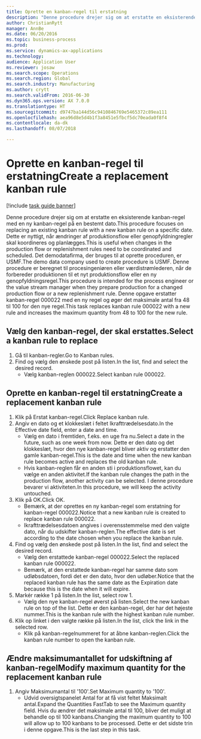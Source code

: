 ```yaml
--- 
title: Oprette en kanban-regel til erstatning
description: "Denne procedure drejer sig om at erstatte en eksisterende kanban-regel med en ny kanban-regel på en bestemt dato."
author: ChristianRytt
manager: AnnBe
ms.date: 06/20/2016
ms.topic: business-process
ms.prod: 
ms.service: dynamics-ax-applications
ms.technology: 
audience: Application User
ms.reviewer: josaw
ms.search.scope: Operations
ms.search.region: Global
ms.search.industry: Manufacturing
ms.author: crytt
ms.search.validFrom: 2016-06-30
ms.dyn365.ops.version: AX 7.0.0
ms.translationtype: HT
ms.sourcegitcommit: d9747ba144d56c9410846769e5465372c89ea111
ms.openlocfilehash: aea96d8e5d4b1f3a8451e5fbcf5dc70eada0f8f4
ms.contentlocale: da-dk
ms.lasthandoff: 08/07/2018

---
```

# <a name="create-a-replacement-kanban-rule"></a><span data-ttu-id="4ccc7-103">Oprette en kanban-regel til erstatning</span><span class="sxs-lookup"><span data-stu-id="4ccc7-103">Create a replacement kanban rule</span></span>

[!include [task guide banner](../../includes/task-guide-banner.md)]

<span data-ttu-id="4ccc7-104">Denne procedure drejer sig om at erstatte en eksisterende kanban-regel med en ny kanban-regel på en bestemt dato.</span><span class="sxs-lookup"><span data-stu-id="4ccc7-104">This procedure focuses on replacing an existing kanban rule with a new kanban rule on a specific date.</span></span> <span data-ttu-id="4ccc7-105">Dette er nyttigt, når ændringer af produktionsflow eller genopfyldningregler skal koordineres og planlægges.</span><span class="sxs-lookup"><span data-stu-id="4ccc7-105">This is useful when changes in the production flow or replenishment rules need to be coordinated and scheduled.</span></span> <span data-ttu-id="4ccc7-106">Det demodatafirma, der bruges til at oprette proceduren, er USMF.</span><span class="sxs-lookup"><span data-stu-id="4ccc7-106">The demo data company used to create procedure is USMF.</span></span> <span data-ttu-id="4ccc7-107">Denne procedure er beregnet til procesingeniøren eller værdistrømlederen, når de forbereder produktionen til et nyt produktionsflow eller en ny genopfyldningsregel.</span><span class="sxs-lookup"><span data-stu-id="4ccc7-107">This procedure is intended for the process engineer or the value stream manager when they prepare production for a changed production flow or a new replenishment rule.</span></span> <span data-ttu-id="4ccc7-108">Denne opgave erstatter kanban-regel 000022 med en ny regel og øger det maksimale antal fra 48 til 100 for den nye regel.</span><span class="sxs-lookup"><span data-stu-id="4ccc7-108">This task replaces kanban rule 000022 with a new rule and increases the maximum quantity from 48 to 100 for the new rule.</span></span>


## <a name="select-a-kanban-rule-to-replace"></a><span data-ttu-id="4ccc7-109">Vælg den kanban-regel, der skal erstattes.</span><span class="sxs-lookup"><span data-stu-id="4ccc7-109">Select a kanban rule to replace</span></span>
1. <span data-ttu-id="4ccc7-110">Gå til kanban-regler.</span><span class="sxs-lookup"><span data-stu-id="4ccc7-110">Go to Kanban rules.</span></span>
2. <span data-ttu-id="4ccc7-111">Find og vælg den ønskede post på listen.</span><span class="sxs-lookup"><span data-stu-id="4ccc7-111">In the list, find and select the desired record.</span></span>
    * <span data-ttu-id="4ccc7-112">Vælg kanban-reglen 000022.</span><span class="sxs-lookup"><span data-stu-id="4ccc7-112">Select kanban rule 000022.</span></span>  

## <a name="create-a-replacement-kanban-rule"></a><span data-ttu-id="4ccc7-113">Oprette en kanban-regel til erstatning</span><span class="sxs-lookup"><span data-stu-id="4ccc7-113">Create a replacement kanban rule</span></span>
1. <span data-ttu-id="4ccc7-114">Klik på Erstat kanban-regel.</span><span class="sxs-lookup"><span data-stu-id="4ccc7-114">Click Replace kanban rule.</span></span>
2. <span data-ttu-id="4ccc7-115">Angiv en dato og et klokkeslæt i feltet Ikrafttrædelsesdato.</span><span class="sxs-lookup"><span data-stu-id="4ccc7-115">In the Effective date field, enter a date and time.</span></span>
    * <span data-ttu-id="4ccc7-116">Vælg en dato i fremtiden, f.eks. en uge fra nu.</span><span class="sxs-lookup"><span data-stu-id="4ccc7-116">Select a date in the future, such as one week from now.</span></span> <span data-ttu-id="4ccc7-117">Dette er den dato og det klokkeslæt, hvor den nye kanban-regel bliver aktiv og erstatter den gamle kanban-regel.</span><span class="sxs-lookup"><span data-stu-id="4ccc7-117">This is the date and time when the new kanban rule becomes active and replaces the old kanban rule.</span></span>  
    * <span data-ttu-id="4ccc7-118">Hvis kanban-reglen får en anden sti i produktionsflowet, kan du vælge en anden aktivitet.</span><span class="sxs-lookup"><span data-stu-id="4ccc7-118">If the kanban rule changes the path in the production flow,  another activity can be selected.</span></span>  <span data-ttu-id="4ccc7-119">I denne procedure bevarer vi aktiviteten.</span><span class="sxs-lookup"><span data-stu-id="4ccc7-119">In this procedure, we will keep the activity untouched.</span></span>  
3. <span data-ttu-id="4ccc7-120">Klik på OK.</span><span class="sxs-lookup"><span data-stu-id="4ccc7-120">Click OK.</span></span>
    * <span data-ttu-id="4ccc7-121">Bemærk, at der oprettes en ny kanban-regel som erstatning for kanban-regel 000022.</span><span class="sxs-lookup"><span data-stu-id="4ccc7-121">Notice that a new kanban rule is created to replace kanban rule 000022.</span></span>  
    * <span data-ttu-id="4ccc7-122">Ikrafttrædelsesdatoen angives i overensstemmelse med den valgte dato, når du udskifter kanban-reglen.</span><span class="sxs-lookup"><span data-stu-id="4ccc7-122">The effective date is set according to the date chosen when you replace the kanban rule.</span></span>  
4. <span data-ttu-id="4ccc7-123">Find og vælg den ønskede post på listen.</span><span class="sxs-lookup"><span data-stu-id="4ccc7-123">In the list, find and select the desired record.</span></span>
    * <span data-ttu-id="4ccc7-124">Vælg den erstattede kanban-regel 000022.</span><span class="sxs-lookup"><span data-stu-id="4ccc7-124">Select the replaced kanban rule 000022.</span></span>  
    * <span data-ttu-id="4ccc7-125">Bemærk, at den erstattede kanban-regel har samme dato som udløbsdatoen, fordi det er den dato, hvor den udløber.</span><span class="sxs-lookup"><span data-stu-id="4ccc7-125">Notice that the replaced kanban rule has the same date as the Expiration date because this is the date when it will expire.</span></span>  
5. <span data-ttu-id="4ccc7-126">Markér række 1 på listen.</span><span class="sxs-lookup"><span data-stu-id="4ccc7-126">In the list, select row 1.</span></span>
    * <span data-ttu-id="4ccc7-127">Vælg den nye kanban-regel øverst på listen.</span><span class="sxs-lookup"><span data-stu-id="4ccc7-127">Select the new kanban rule on top of the list.</span></span> <span data-ttu-id="4ccc7-128">Dette er den kanban-regel, der har det højeste nummer.</span><span class="sxs-lookup"><span data-stu-id="4ccc7-128">This is the kanban rule with the highest kanban rule number.</span></span>  
6. <span data-ttu-id="4ccc7-129">Klik op linket i den valgte række på listen.</span><span class="sxs-lookup"><span data-stu-id="4ccc7-129">In the list, click the link in the selected row.</span></span>
    * <span data-ttu-id="4ccc7-130">Klik på kanban-regelnummeret for at åbne kanban-reglen.</span><span class="sxs-lookup"><span data-stu-id="4ccc7-130">Click the kanban rule number to open the kanban rule.</span></span>  

## <a name="modify-maximum-quantity-for-the-replacement-kanban-rule"></a><span data-ttu-id="4ccc7-131">Ændre maksimumantallet for udskiftning af kanban-regel</span><span class="sxs-lookup"><span data-stu-id="4ccc7-131">Modify maximum quantity for the replacement kanban rule</span></span>
1. <span data-ttu-id="4ccc7-132">Angiv Maksimumantal til '100'.</span><span class="sxs-lookup"><span data-stu-id="4ccc7-132">Set Maximum quantity to '100'.</span></span>
    * <span data-ttu-id="4ccc7-133">Udvid oversigtspanelet Antal for at få vist feltet Maksimalt antal.</span><span class="sxs-lookup"><span data-stu-id="4ccc7-133">Expand the Quantities FastTab to see the Maximum quantity field.</span></span> <span data-ttu-id="4ccc7-134">Hvis du ændrer det maksimale antal til 100, bliver det muligt at behandle op til 100 kanbans.</span><span class="sxs-lookup"><span data-stu-id="4ccc7-134">Changing the maximum quantity to 100 will allow up to 100 kanbans to be processed.</span></span>    <span data-ttu-id="4ccc7-135">Dette er det sidste trin i denne opgave.</span><span class="sxs-lookup"><span data-stu-id="4ccc7-135">This is the last step in this task.</span></span>  


